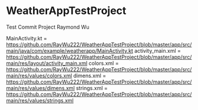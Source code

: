# WeatherAppTestProject
Test Commit Project
Raymond Wu

MainActivity.kt = https://github.com/RayWu222/WeatherAppTestProject/blob/master/app/src/main/java/com/example/weatherapp/MainActivity.kt
activity_main.xml = https://github.com/RayWu222/WeatherAppTestProject/blob/master/app/src/main/res/layout/activity_main.xml 
colors.xml = https://github.com/RayWu222/WeatherAppTestProject/blob/master/app/src/main/res/values/colors.xml
dimens.xml = https://github.com/RayWu222/WeatherAppTestProject/blob/master/app/src/main/res/values/dimens.xml
strings.xml = https://github.com/RayWu222/WeatherAppTestProject/blob/master/app/src/main/res/values/strings.xml

